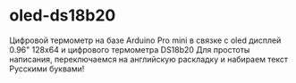 # oled-ds18b20
Цифровой термометр на базе Arduino Pro mini в связке с oled дисплей 0.96" 128x64 и цифрового термометра DS18b20
Для простоты написания, переключаемся на английскую раскладку и набираем текст Русскими буквами!
